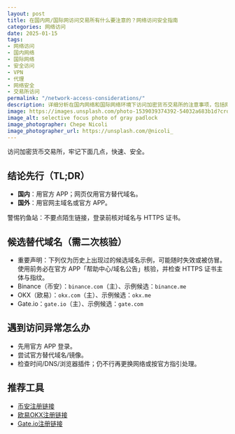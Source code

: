 ```yaml
---
layout: post
title: 在国内网/国际网访问交易所有什么要注意的？网络访问安全指南
categories: 网络访问
date: 2025-01-15
tags:
- 网络访问
- 国内网络
- 国际网络
- 安全访问
- VPN
- 代理
- 网络安全
- 交易所访问
permalink: "/network-access-considerations/"
description: 详细分析在国内网络和国际网络环境下访问加密货币交易所的注意事项，包括网络安全、隐私保护、合规风险等完整指南。
image: https://images.unsplash.com/photo-1539039374392-54032a683b1d?crop=entropy&cs=tinysrgb&fit=max&fm=jpg&ixid=M3w4MDE0MTh8MHwxfHNlYXJjaHw2fHxzZWN1cmUtZXhjaGFuZ2UtYWNjZXNzfGVufDB8MHx8fDE3NTczMTk0MTN8MA&ixlib=rb-4.1.0&q=80&w=1080
image_alt: selective focus photo of gray padlock
image_photographer: Chepe Nicoli
image_photographer_url: https://unsplash.com/@nicoli_
---
```

访问加密货币交易所，牢记下面几点，快速、安全。

## 结论先行（TL;DR）

- **国内**：用官方 APP；网页仅用官方替代域名。
- **国外**：用官网主域名或官方 APP。

警惕钓鱼站：不要点陌生链接，登录前核对域名与 HTTPS 证书。

## 候选替代域名（需二次核验）

- 重要声明：下列仅为历史上出现过的候选域名示例，可能随时失效或被仿冒。使用前务必在官方 APP「帮助中心/域名公告」核验，并检查 HTTPS 证书主体与指纹。
- Binance（币安）：`binance.com`（主）、示例候选：`binance.me`
- OKX（欧易）：`okx.com`（主）、示例候选：`okx.me`
- Gate.io：`gate.io`（主）、示例候选：`gate.com`

## 遇到访问异常怎么办

- 先用官方 APP 登录。
- 尝试官方替代域名/镜像。
- 检查时间/DNS/浏览器插件；仍不行再更换网络或按官方指引处理。

## 推荐工具

- [币安注册链接](https://rebateto.me/invite_links/binance)
- [欧易OKX注册链接](https://rebateto.me/invite_links/okx)
- [Gate.io注册链接](https://rebateto.me/invite_links/gateio)
